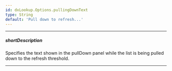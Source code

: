 ```yaml
---
id: dxLookup.Options.pullingDownText
type: String
default: 'Pull down to refresh...'
---
```

---
##### shortDescription
Specifies the text shown in the pullDown panel while the list is being pulled down to the refresh threshold.

---
